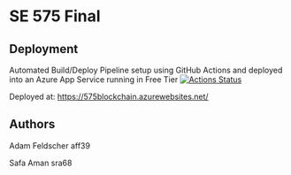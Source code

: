 # SE 575 Final

## Deployment 

Automated Build/Deploy Pipeline setup using GitHub Actions and deployed into an Azure App Service running in Free Tier
[![Actions Status](https://github.com/afeldscher/CS575Final/workflows/JavaCI/badge.svg)](https://github.com/afeldscher/CS575Final/actions)

Deployed at: https://575blockchain.azurewebsites.net/


## Authors
Adam Feldscher aff39

Safa Aman sra68
  
